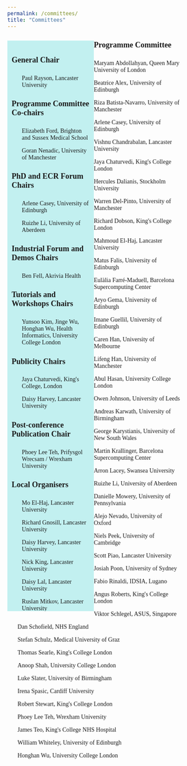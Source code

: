 ```yaml
---
permalink: /committees/
title: "Committees"
---
```


<html>
<head>
<meta name="viewport" content="width=device-width, initial-scale=1">
<style>
* {
  box-sizing: border-box;
}
.column {
  float: left;
  width: 50%;
  padding: 10px;
  height: 1330px; /* Should be removed. Only for demonstration */
}
.column-1 {
  float: left;
  width: 50%;
  padding: 10px;
  height: 100%; /* Should be removed. Only for demonstration */
}
.row:after {
  content: "";
  display: table;
  clear: both;
}
body {
    font-family: 'Akaya Telivigala';
} 
h1, h2, h3, h5, h6 {
  font-family: 'Akaya Telivigala';
}
h4 {
  font-family: 'Akaya Telivigala';
  font-size: 18px;
}
p {
font-size: 14px;
}
</style>
</head>
  
<body>
<div class="row">
<div class="column" style="background-color:  #c2f0f0;">
<h4>General Chair</h4> 
<ul>
<p>Paul Rayson, Lancaster University</p>
</ul>

<h4>Programme Committee Co-chairs</h4>
<ul>
<p>Elizabeth Ford, Brighton and Sussex Medical School</p>
<p>Goran Nenadic, University of Manchester</p>
</ul>

<h4>PhD and ECR Forum Chairs</h4>
<ul>
<p>Arlene Casey, University of Edinburgh</p>
<p>Ruizhe Li, University of Aberdeen</p>
</ul>
    
<h4>Industrial Forum and Demos Chairs</h4>
<ul>
<p>Ben Fell, Akrivia Health</p>
</ul>

<h4>Tutorials and Workshops Chairs</h4>   
<ul>
<p>Yunsoo Kim, Jinge Wu, Honghan Wu, Health Informatics, University College London</p>
</ul>

<h4>Publicity Chairs</h4>
<ul>
<p>Jaya Chaturvedi, King's College, London</p>
<p>Daisy Harvey, Lancaster University</p>
</ul>

<h4>Post-conference Publication Chair</h4>
<ul>
<p>Phoey Lee Teh, Prifysgol Wrecsam / Wrexham University</p>
</ul>

<h4>Local Organisers</h4>
<ul>
<p>Mo El-Haj, Lancaster University</p>
      	<p>Richard Gnosill, Lancaster University</p>
      	<p>Daisy Harvey, Lancaster University</p>
      	<p>Nick King, Lancaster University</p>
      <p>Daisy Lal, Lancaster University</p>
      <p>Ruslan Mitkov, Lancaster University</p>
      <p>Scott Piao, Lancaster University</p>
</ul>
</div>
  
<div class="column-1;">
<h4>Programme Committee</h4>
<ul>
  <p> Maryam Abdollahyan, Queen Mary University of London </p>
  <p> Beatrice Alex, University of Edinburgh </p>
  <p> Riza Batista-Navarro, University of Manchester </p> 
  <p> Arlene Casey, University of Edinburgh </p>
  <p> Vishnu Chandrabalan, Lancaster University </p>
  <p> Jaya Chaturvedi, King's College London </p>
  <p> Hercules Dalianis, Stockholm University </p>
  <p> Warren Del-Pinto, University of Manchester </p>
  <p> Richard Dobson, King's College London </p>
  <p> Mahmoud El-Haj, Lancaster University </p>
  <p> Matus Falis, University of Edinburgh </p>
  <p> Eulàlia Farré-Maduell, Barcelona Supercomputing Center </p>
  <p> Aryo Gema, University of Edinburgh </p>
  <p> Imane Guellil, University of Edinburgh </p>
  <p> Caren Han, University of Melbourne </p>
  <p> Lifeng Han, University of Manchester </p>
  <p> Abul Hasan, University College London </p>
  <p> Owen Johnson, University of Leeds </p>
  <p> Andreas Karwath, University of Birmingham </p>
  <p> George Karystianis, University of New South Wales </p>
  <p> Martin Krallinger, Barcelona Supercomputing Center </p>
  <p> Arron Lacey, Swansea University </p>
  <p> Ruizhe Li, University of Aberdeen </p>
  <p> Danielle Mowery, University of Pennsylvania </p>
  <p> Alejo Nevado, University of Oxford </p>
  <p> Niels Peek, University of Cambridge </p>
  <p> Scott Piao, Lancaster University </p>
  <p> Josiah Poon, University of Sydney </p>
  <p> Fabio Rinaldi, IDSIA, Lugano </p>
  <p> Angus Roberts, King's College London </p>
  <p> Viktor Schlegel, ASUS, Singapore </p>
  <p> Dan Schofield, NHS England </p>
  <p> Stefan Schulz, Medical University of Graz </p>
  <p> Thomas Searle, King's College London </p>
  <p> Anoop Shah, University College London </p>
  <p> Luke Slater, University of Birmingham </p>
  <p> Irena Spasic, Cardiff University </p>
  <p> Robert Stewart, King's College London </p>
  <p> Phoey Lee Teh, Wrexham University </p>
  <p> James Teo, King's College NHS Hospital </p>
  <p> William Whiteley, University of Edinburgh </p>
  <p> Honghan Wu, University College London </p>
</ul>
</div>
</body>
</html>


